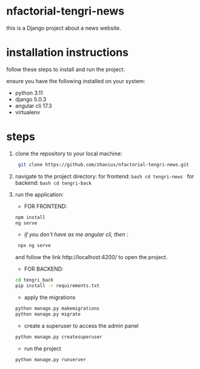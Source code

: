 # nfactorial-tengri-news
this is a Django project about a news website.

# installation instructions
follow these steps to install and run the project:

ensure you have the following installed on your system:

- python 3.11 
- django 5.0.3
- angular cli 17.3
- virtualenv

# steps
1. clone the repository to your local machine:
   ```bash
    git clone https://github.com/zhanius/nfactorial-tengri-news.git
   ```

2. navigate to the project directory:
     for frontend:
       ```bash
       cd tengri-news
       ```
     for backend:
       ```bash
       cd tengri-back
       ```

3. run the application:
   - FOR FRONTEND:
    ```bash
    npm install
    ng serve
    ```
   - *if you don't have as me angular cli, then* :
   ```bash
    npx ng serve
   ```
    and follow the link http://localhost:4200/ to open the project.

   - FOR BACKEND:
   ```bash
   cd tengri_back 
   pip install -r requirements.txt
   ```
   - apply the migrations
   ```bash
   python manage.py makemigrations
   python manage.py migrate
   ```
   - create a superuser to access the admin panel
   ```bash
   python manage.py createsuperuser
   ```
   - run the project
   ```bash
   python manage.py runserver
   ```
  




   

